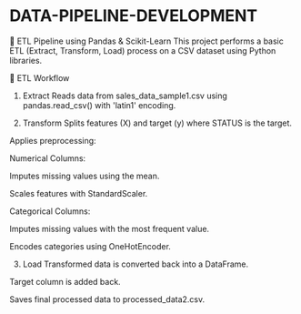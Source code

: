 # DATA-PIPELINE-DEVELOPMENT

🧪 ETL Pipeline using Pandas & Scikit-Learn
This project performs a basic ETL (Extract, Transform, Load) process on a CSV dataset using Python libraries.

🔁 ETL Workflow
1. Extract
Reads data from sales_data_sample1.csv using pandas.read_csv() with 'latin1' encoding.

2. Transform
Splits features (X) and target (y) where STATUS is the target.

Applies preprocessing:

Numerical Columns:

Imputes missing values using the mean.

Scales features with StandardScaler.

Categorical Columns:

Imputes missing values with the most frequent value.

Encodes categories using OneHotEncoder.

3. Load
Transformed data is converted back into a DataFrame.

Target column is added back.

Saves final processed data to processed_data2.csv.
